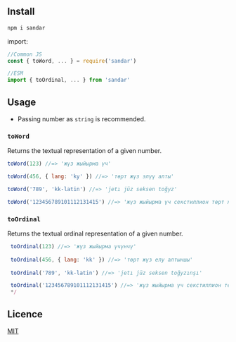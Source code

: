 ## Install

```bash
npm i sandar
```

import:
```js
//Common JS
const { toWord, ... } = require('sandar')

//ESM
import { toOrdinal, ... } from 'sandar'
```

## Usage
- Passing number as `string` is recommended.
### `toWord`
Returns the textual representation of a given number.
```js
toWord(123) //=> 'жүз жыйырма үч'

toWord(456, { lang: 'ky' }) //=> 'төрт жүз элүү алты'

toWord('789', 'kk-latin') //=> 'jetı jüz seksen toğyz'

toWord('123456789101112131415') //=> 'жүз жыйырма үч секстиллион төрт жүз элүү алты квадриллион жети жүз сексен тогуз триллион жүз бир миллиард жүз он эки миллион жүз отуз бир миң төрт жүз он беш'
```
### `toOrdinal`
Returns the textual ordinal representation of a given number.
```js
 toOrdinal(123) //=> 'жүз жыйырма үчүнчү'
 
 toOrdinal(456, { lang: 'kk' }) //=> 'төрт жүз елу алтыншы'
 
 toOrdinal('789', 'kk-latin') //=> 'jetı jüz seksen toğyzınşı'

 toOrdinal('123456789101112131415') //=> 'жүз жыйырма үч секстиллион төрт жүз элүү алты квадриллион жети жүз сексен тогуз триллион жүз бир миллиард жүз он эки миллион жүз отуз бир миң төрт жүз он бешинчи'
 */
```

## Licence
[MIT](./LICENSE)